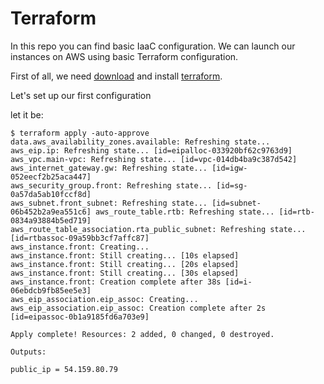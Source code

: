 # Terraform



In this repo you can find basic IaaC configuration. We can launch our instances on AWS using basic Terraform configuration.

 First of all, we need [download](https://www.terraform.io/downloads.html) and install [terraform](https://www.terraform.io/intro/index.html).

 Let's set up our first configuration



let it be:

```shell
$ terraform apply -auto-approve
data.aws_availability_zones.available: Refreshing state...
aws_eip.ip: Refreshing state... [id=eipalloc-033920bf62c9763d9]
aws_vpc.main-vpc: Refreshing state... [id=vpc-014db4ba9c387d542]
aws_internet_gateway.gw: Refreshing state... [id=igw-052eecf2b25aca447]
aws_security_group.front: Refreshing state... [id=sg-0a57da5ab10fccf8d]
aws_subnet.front_subnet: Refreshing state... [id=subnet-06b452b2a9ea551c6] aws_route_table.rtb: Refreshing state... [id=rtb-0834a93884b5ed719]
aws_route_table_association.rta_public_subnet: Refreshing state... [id=rtbassoc-09a59bb3cf7affc87]
aws_instance.front: Creating...
aws_instance.front: Still creating... [10s elapsed]
aws_instance.front: Still creating... [20s elapsed]
aws_instance.front: Still creating... [30s elapsed]
aws_instance.front: Creation complete after 38s [id=i-06ebdcb9fb85ee5e3]
aws_eip_association.eip_assoc: Creating...
aws_eip_association.eip_assoc: Creation complete after 2s [id=eipassoc-0b1a9185fd6a703e9]

Apply complete! Resources: 2 added, 0 changed, 0 destroyed.

Outputs:

public_ip = 54.159.80.79
```
